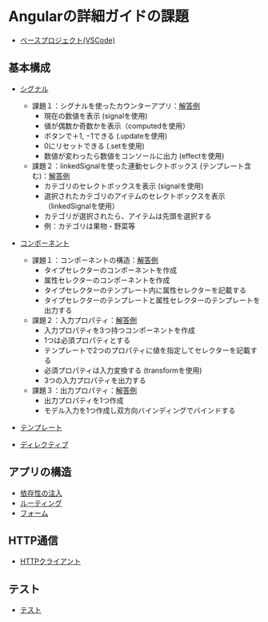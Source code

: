 # Angularの詳細ガイドの課題

- [ベースプロジェクト(VSCode)](./base/)

## 基本構成
- [シグナル](https://angular.jp/guide/signals)
    - 課題１：シグナルを使ったカウンターアプリ：[解答例](./signals/signals-01/)
        - 現在の数値を表示 (signalを使用)
        - 値が偶数か奇数かを表示（computedを使用）
        - ボタンで＋1, −1できる (.updateを使用)
        - 0にリセットできる (.setを使用)
        - 数値が変わったら数値をコンソールに出力 (effectを使用)
    - 課題２：linkedSignalを使った連動セレクトボックス (テンプレート含む)：[解答例](./signals/signals-02/)
        - カテゴリのセレクトボックスを表示 (signalを使用)
        - 選択されたカテゴリのアイテムのセレクトボックスを表示（linkedSignalを使用）
        - カテゴリが選択されたら、アイテムは先頭を選択する
        - 例：カテゴリは果物・野菜等
- [コンポーネント](https://angular.jp/guide/components)
    - 課題１：コンポーネントの構造：[解答例](./component/component-01/)
        - タイプセレクターのコンポーネントを作成
        - 属性セレクターのコンポーネントを作成
        - タイプセレクターのテンプレート内に属性セレクターを記載する
        - タイプセレクターのテンプレートと属性セレクターのテンプレートを出力する
    - 課題２：入力プロパティ：[解答例](./component/component-02/)
        - 入力プロパティを3つ持つコンポーネントを作成
        - 1つは必須プロパティとする
        - テンプレートで2つのプロパティに値を指定してセレクターを記載する
        - 必須プロパティは入力変換する (transformを使用)
        - 3つの入力プロパティを出力する
    - 課題３：出力プロパティ：[解答例](./component/component-03/)
        - 出力プロパティを1つ作成
        - モデル入力を1つ作成し双方向バインディングでバインドする


- [テンプレート](https://angular.jp/guide/templates)
- [ディレクティブ](https://angular.jp/guide/directives)

## アプリの構造
- [依存性の注入](https://angular.jp/guide/di)
- [ルーティング](https://angular.jp/guide/routing)
- [フォーム](https://angular.jp/guide/forms)

## HTTP通信
- [HTTPクライアント](https://angular.jp/guide/http)

## テスト
- [テスト](https://angular.jp/guide/testing)

